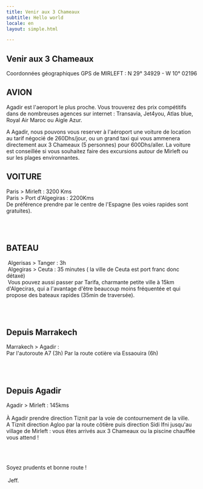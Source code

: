 ```yaml
---
title: Venir aux 3 Chameaux
subtitle: Hello world
locale: en
layout: simple.html

---
```


<h2>Venir aux 3 Chameaux</h2>
<p>Coordonnées géographiques GPS de MIRLEFT : N 29° 34929 - W 10° 02196</p>



<h2>AVION</h2>
<p>Agadir est l'aeroport le plus proche. Vous trouverez des prix compétitifs dans de nombreuses agences sur internet : Transavia, Jet4you, Atlas blue, Royal Air Maroc ou Aigle Azur.</p>
<p>A Agadir, nous pouvons vous reserver à l'aéroport une voiture de location au tarif négocié de 260Dhs/jour, ou un grand taxi qui vous ammenera directement aux 3 Chameaux (5 personnes) pour 600Dhs/aller. La voiture est conseillée si vous souhaitez faire des excursions autour de Mirleft ou sur les plages environnantes.</p>

<h2>VOITURE</h2>
Paris > Mirleft : 3200 Kms 
<br>
Paris > Port d'Algegiras : 2200Kms
<br>
De préférence prendre par le centre de l'Espagne (les voies rapides sont gratuites).

<br><br>

<h2>BATEAU</h2>
 Algerisas > Tanger : 3h
<br>
 Algegiras > Ceuta : 35 minutes ( la ville de Ceuta est port franc donc détaxé)
<br>
 Vous pouvez aussi passer par Tarifa, charmante petite ville à 15km d'Algeciras, qui a l'avantage d'être beaucoup moins fréquentée et qui propose des bateaux rapides (35min de traversée).

<br><br>
<h2>Depuis Marrakech</h2>
Marrakech > Agadir :
<br>
Par l'autoroute A7 (3h)
Par la route cotière via Essaouira (6h) 

<br><br>

<h2>Depuis Agadir</h2>

Agadir > Mirleft : 145kms
<br><br>
À Agadir prendre direction Tiznit par la voie de contournement de la ville. 
<br>
A Tiznit direction Agloo par la route côtière puis direction Sidi Ifni jusqu'au village de Mirleft : vous êtes arrivés aux 3 Chameaux ou la piscine chauffée vous attend !
<br><br>

 <div class="big">Soyez prudents et bonne route !
<br><br>
 Jeff.</div>

